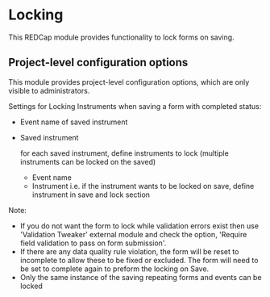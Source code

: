 # Locking

This REDCap module provides functionality to lock forms on saving.

## Project-level configuration options

This module provides project-level configuration options, which are only visible to
administrators.

Settings for Locking Instruments when saving a form with completed status:
* Event name of saved instrument
* Saved instrument

	for each saved instrument, define instruments to lock (multiple instruments can be locked on the saved) 
	* Event name
	* Instrument
i.e. if the instrument wants to be locked on save, define instrument in save and lock section
	
Note: 
* If you do not want the form to lock while validation errors exist then use 'Validation Tweaker' external module and check the option, 'Require field validation to pass on form submission'.
* If there are any data quality rule violation, the form will be reset to incomplete to allow these to be fixed or excluded. The form will need to be set to complete again to preform the locking on Save.
* Only the same instance of the saving repeating forms and events can be locked 


